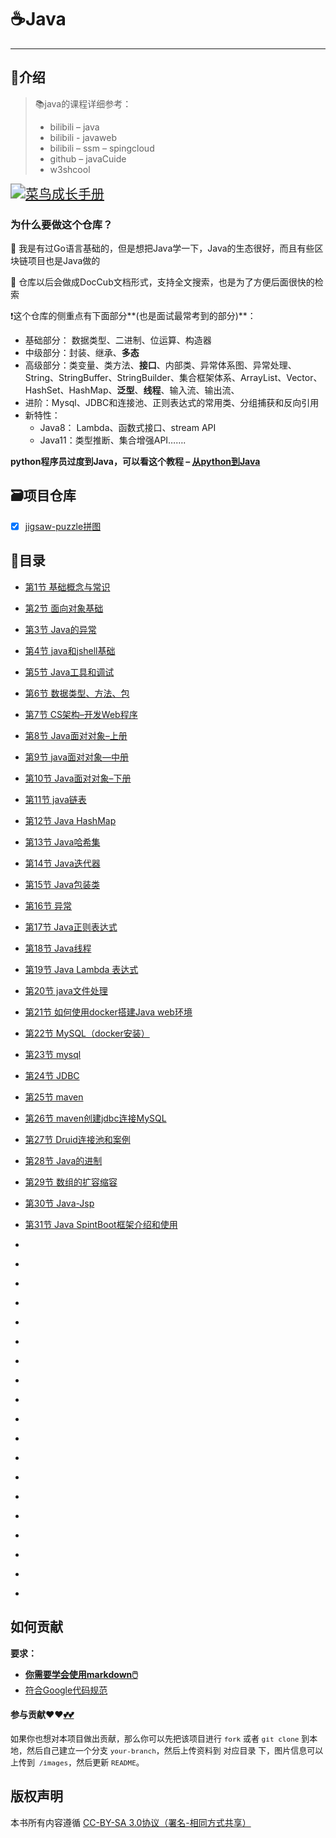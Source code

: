 # ☕Java

---

## 📑介绍

> 📚java的课程详细参考：
>
> + bilibili – java
> + bilibili - javaweb
> + bilibili – ssm – spingcloud
> + github – javaCuide
> + w3shcool

<a href='https://github.com/3293172751/block_Chain/'><img src="https://github-readme-stats.vercel.app/api/pin?username=3293172751&repo=block_Chain&theme=radical" referrerpolicy="no-referrer" alt="菜鸟成长手册" style="zoom:150%;" ></a>



### 为什么要做这个仓库？

🔖 我是有过Go语言基础的，但是想把Java学一下，Java的生态很好，而且有些区块链项目也是Java做的

🔦 仓库以后会做成DocCub文档形式，支持全文搜索，也是为了方便后面很快的检索



 ❗这个仓库的侧重点有下面部分**(也是面试最常考到的部分)**：

+ 基础部分： 数据类型、二进制、位运算、构造器
+ 中级部分：封装、继承、**多态**
+ 高级部分：类变量、类方法、**接口**、内部类、异常体系图、异常处理、String、StringBuffer、StringBuilder、集合框架体系、ArrayList、Vector、HashSet、HashMap、**泛型**、**线程**、输入流、输出流、
+ 进阶：Mysql、JDBC和连接池、正则表达式的常用类、分组捕获和反向引用
+ 新特性：
  + Java8： Lambda、函数式接口、stream API 
  + Java11：类型推断、集合增强API…….



**python程序员过度到Java，可以看这个教程 – [从python到Java](http://kennethalambert.com/pythontojava/)**



## 🗃️项目仓库

+ [x] [jigsaw-puzzle拼图](https://github.com/3293172751/jigsaw-puzzle)

## 📖目录

  - [第1节 基础概念与常识](markdown/1.md)

  - [第2节 面向对象基础](markdown/2.md)

  - [第3节 Java的异常](markdown/3.md)

  - [第4节 java和jshell基础](markdown/4.md)

  - [第5节 Java工具和调试](markdown/5.md)

  - [第6节 数据类型、方法、包](markdown/6.md)

  - [第7节 CS架构–开发Web程序](markdown/7.md)

  - [第8节 Java面对对象–上册](markdown/8.md)

  - [第9节 java面对对象—中册](markdown/9.md)

  - [第10节 Java面对对象–下册](markdown/10.md)

  - [第11节 java链表](markdown/11.md)

  - [第12节 Java HashMap](markdown/12.md)

  - [第13节 Java哈希集](markdown/13.md)

  - [第14节 Java迭代器](markdown/14.md)

  - [第15节 Java包装类](markdown/15.md)

  - [第16节 异常](markdown/16.md)

  - [第17节 Java正则表达式](markdown/17.md)

  - [第18节 Java线程](markdown/18.md)

  - [第19节 Java Lambda 表达式](markdown/19.md)

  - [第20节 java文件处理](markdown/20.md)

  - [第21节 如何使用docker搭建Java web环境](markdown/21.md)

  - [第22节 MySQL（docker安装）](markdown/22.md)

  - [第23节 mysql](markdown/23.md)

  - [第24节 JDBC](markdown/24.md)

  - [第25节 maven](markdown/25.md)

  - [第26节 maven创建jdbc连接MySQL](markdown/26.md)

  - [第27节 Druid连接池和案例](markdown/27.md)

  - [第28节 Java的进制](markdown/28.md)

  - [第29节 数组的扩容缩容](markdown/29.md)

  - [第30节 Java-Jsp](markdown/30.md)

  - [第31节 Java SpintBoot框架介绍和使用](markdown/31.md)

  - [](markdown/32.md)

  - [](markdown/33.md)

  - [](markdown/34.md)

  - [](markdown/35.md)

  - [](markdown/36.md)

  - [](markdown/37.md)

  - [](markdown/38.md)

  - [](markdown/39.md)

  - [](markdown/40.md)

  - [](markdown/41.md)

  - [](markdown/42.md)

  - [](markdown/43.md)

  - [](markdown/44.md)

  - [](markdown/45.md)

  - [](markdown/46.md)

  - [](markdown/47.md)

  - [](markdown/48.md)

  - [](markdown/49.md)

  - [](markdown/50.md)



## 如何贡献

**要求：**

+ [**你需要学会使用markdown🖱️**](https://github.com/3293172751/CS_COURSE/blob/master/markdown/README.md)
+ [符合Google代码规范](https://zh-google-styleguide.readthedocs.io/en/latest/google-cpp-styleguide/)

#### 参与贡献❤️❤️[💕💕](https://github.com/3293172751/CS_COURSE/blob/master/Git/git-contributor.md/)

<font size = 2>如果你也想对本项目做出贡献，那么你可以先把该项目进行 `fork` 或者 `git clone` 到本地，然后自己建立一个分支 `your-branch`，然后上传资料到 对应目录 下，图片信息可以上传到` /images`，然后更新 `README`。 </font>



## 版权声明

本书所有内容遵循 [CC-BY-SA 3.0协议（署名-相同方式共享）](http://zh.wikipedia.org/wiki/Wikipedia:CC-by-sa-3.0协议文本)
